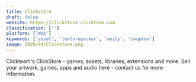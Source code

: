 ```yaml
---
title: Clickstore
draft: false 
website: https://clickstore.clickteam.com
classification: ['']
platform: ['Web']
keywords: ['asset', 'texturepacker', 'unity', 'zwoptex']
image: 2020/04/Clickstore.png
---
```

Clickteam's ClickStore - games, assets, libraries, extensions and more. Sell your artwork, games, apps and audio here - contact us for more information.